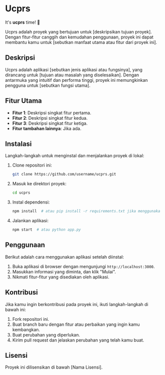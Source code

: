 # Ucprs

It's **ucprs** time! 🚀

Ucprs adalah proyek yang bertujuan untuk [deskripsikan tujuan proyek]. Dengan fitur-fitur canggih dan kemudahan penggunaan, proyek ini dapat membantu kamu untuk [sebutkan manfaat utama atau fitur dari proyek ini].

## Deskripsi

Ucprs adalah aplikasi [sebutkan jenis aplikasi atau fungsinya], yang dirancang untuk [tujuan atau masalah yang diselesaikan]. Dengan antarmuka yang intuitif dan performa tinggi, proyek ini memungkinkan pengguna untuk [sebutkan fungsi utama].

## Fitur Utama

- **Fitur 1**: Deskripsi singkat fitur pertama.
- **Fitur 2**: Deskripsi singkat fitur kedua.
- **Fitur 3**: Deskripsi singkat fitur ketiga.
- **Fitur tambahan lainnya**: Jika ada.

## Instalasi

Langkah-langkah untuk menginstal dan menjalankan proyek di lokal:

1. Clone repositori ini:
    ```bash
    git clone https://github.com/username/ucprs.git
    ```

2. Masuk ke direktori proyek:
    ```bash
    cd ucprs
    ```

3. Instal dependensi:
    ```bash
    npm install  # atau pip install -r requirements.txt jika menggunakan Python
    ```

4. Jalankan aplikasi:
    ```bash
    npm start  # atau python app.py
    ```

## Penggunaan

Berikut adalah cara menggunakan aplikasi setelah diinstal:

1. Buka aplikasi di browser dengan mengunjungi `http://localhost:3000`.
2. Masukkan informasi yang diminta, dan klik "Mulai".
3. Nikmati fitur-fitur yang disediakan oleh aplikasi.

## Kontribusi

Jika kamu ingin berkontribusi pada proyek ini, ikuti langkah-langkah di bawah ini:

1. Fork repositori ini.
2. Buat branch baru dengan fitur atau perbaikan yang ingin kamu kembangkan.
3. Buat perubahan yang diperlukan.
4. Kirim pull request dan jelaskan perubahan yang telah kamu buat.

## Lisensi

Proyek ini dilisensikan di bawah [Nama Lisensi].


